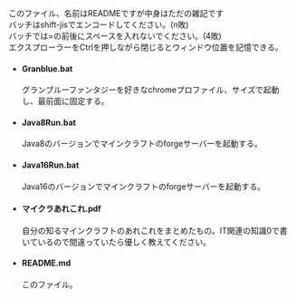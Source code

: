 このファイル、名前はREADMEですが中身はただの雑記です  
バッチはshift-jisでエンコードしてください。(n敗)  
バッチでは=の前後にスペースを入れないでください。(4敗)  
エクスプローラーをCtrlを押しながら閉じるとウィンドウ位置を記憶できる。

* #### Granblue.bat  
	グランブルーファンタジーを好きなchromeプロファイル、サイズで起動し、最前面に固定する。  
* #### Java8Run.bat  
	Java8のバージョンでマインクラフトのforgeサーバーを起動する。  
* #### Java16Run.bat  
	Java16のバージョンでマインクラフトのforgeサーバーを起動する。  
* #### マイクラあれこれ.pdf  
	自分の知るマインクラフトのあれこれをまとめたもの。IT関連の知識0で書いているので間違っていたら優しく教えてください。  
* #### README.md  
	このファイル。
